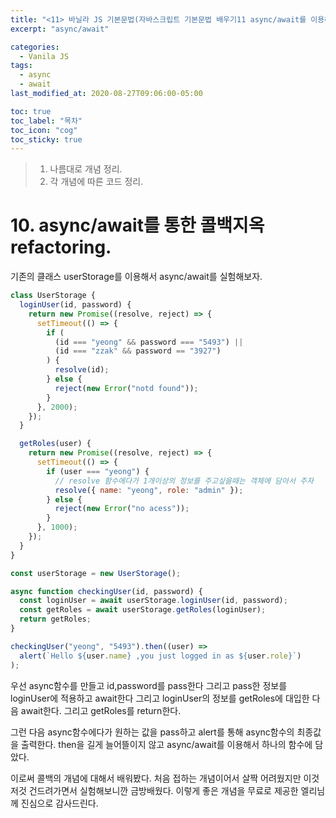 ```yaml
---
title: "<11> 바닐라 JS 기본문법(자바스크립트 기본문법 배우기11 async/await를 이용해 promise refactoring)"
excerpt: "async/await"

categories:
  - Vanila JS
tags:
  - async
  - await
last_modified_at: 2020-08-27T09:06:00-05:00

toc: true
toc_label: "목차"
toc_icon: "cog"
toc_sticky: true
---
```


> 1. 나름대로 개념 정리.
> 2. 각 개념에 따른 코드 정리.

# 10. async/await를 통한 콜백지옥 refactoring.

기존의 클래스 userStorage를 이용해서 async/await를 실험해보자.

```javascript
class UserStorage {
  loginUser(id, password) {
    return new Promise((resolve, reject) => {
      setTimeout(() => {
        if (
          (id === "yeong" && password === "5493") ||
          (id === "zzak" && password == "3927")
        ) {
          resolve(id);
        } else {
          reject(new Error("notd found"));
        }
      }, 2000);
    });
  }

  getRoles(user) {
    return new Promise((resolve, reject) => {
      setTimeout(() => {
        if (user === "yeong") {
          // resolve 함수에다가 1개이상의 정보를 주고싶을때는 객체에 담아서 주자
          resolve({ name: "yeong", role: "admin" });
        } else {
          reject(new Error("no acess"));
        }
      }, 1000);
    });
  }
}

const userStorage = new UserStorage();

async function checkingUser(id, password) {
  const loginUser = await userStorage.loginUser(id, password);
  const getRoles = await userStorage.getRoles(loginUser);
  return getRoles;
}

checkingUser("yeong", "5493").then((user) =>
  alert(`Hello ${user.name} ,you just logged in as ${user.role}`)
);
```

우선 async함수를 만들고 id,password를 pass한다 그리고 pass한 정보를 loginUser에 적용하고 await한다 그리고 loginUser의 정보를 getRoles에 대입한 다음 await한다. 그리고 getRoles를 return한다.

그런 다음 async함수에다가 원하는 값을 pass하고 alert를 통해 async함수의 최종값을 출력한다. then을 길게 늘어뜰이지 않고 async/await를 이용해서 하나의 함수에 담았다.

이로써 콜백의 개념에 대해서 배워봤다. 처음 접하는 개념이어서 살짝 어려웠지만 이것저것 건드려가면서 실험해보니깐 금방배웠다. 이렇게 좋은 개념을 무료로 제공한 엘리님께 진심으로 감사드린다.
